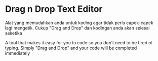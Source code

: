 # Drag n Drop Text Editor

Alat yang memudahkan anda untuk koding agar tidak perlu capek-capek lagi mengetik. Cukup "Drag and Drop" dan kodingan anda akan selesai seketika

A tool that makes it easy for you to code so you don't need to be tired of typing. Simply "Drag and Drop" and your code will be completed immediately
